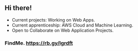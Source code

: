 ## Hi there!

- Current projects: Working on Web Apps.
- Current apprenticeship: AWS Cloud and Machine Learning.
- Open to Collaborate on Web Application Projects.

### FindMe. https://rb.gy/lgrdft

